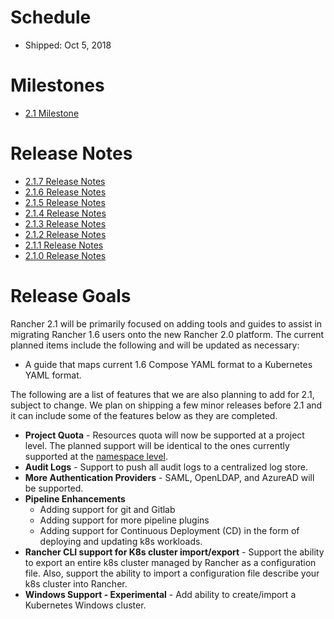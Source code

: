 # Schedule

* Shipped: Oct 5, 2018

# Milestones

* [2.1 Milestone](https://github.com/rancher/rancher/milestone/121)

# Release Notes

* [2.1.7 Release Notes](https://github.com/rancher/rancher/releases/tag/v2.1.7)
* [2.1.6 Release Notes](https://github.com/rancher/rancher/releases/tag/v2.1.6)
* [2.1.5 Release Notes](https://github.com/rancher/rancher/releases/tag/v2.1.5)
* [2.1.4 Release Notes](https://github.com/rancher/rancher/releases/tag/v2.1.4)
* [2.1.3 Release Notes](https://github.com/rancher/rancher/releases/tag/v2.1.3)
* [2.1.2 Release Notes](https://github.com/rancher/rancher/releases/tag/v2.1.2)
* [2.1.1 Release Notes](https://github.com/rancher/rancher/releases/tag/v2.1.1)
* [2.1.0 Release Notes](https://github.com/rancher/rancher/releases/tag/v2.1.0)

# Release Goals
Rancher 2.1 will be primarily focused on adding tools and guides to assist in migrating Rancher 1.6 users onto the new Rancher 2.0 platform.  The current planned items include the following and will be updated as necessary:
* A guide that maps current 1.6 Compose YAML format to a Kubernetes YAML format.

The following are a list of features that we are also planning to add for 2.1, subject to change.  We plan on shipping a few minor releases before 2.1 and it can include some of the features below as they are completed.

* **Project Quota** - Resources quota will now be supported at a project level.  The planned support will be identical to the ones currently supported at the [namespace level](https://kubernetes.io/docs/concepts/policy/resource-quotas/).
* **Audit Logs** - Support to push all audit logs to a centralized log store.
* **More Authentication Providers** - SAML, OpenLDAP, and AzureAD will be supported.
* **Pipeline Enhancements**
  * Adding support for git and Gitlab
  * Adding support for more pipeline plugins
  * Adding support for Continuous Deployment (CD) in the form of deploying and updating k8s workloads.
* **Rancher CLI support for K8s cluster import/export** - Support the ability to export an entire k8s cluster managed by Rancher as a configuration file.  Also, support the ability to import a configuration file describe your k8s cluster into Rancher.
* **Windows Support - Experimental** - Add ability to create/import a Kubernetes Windows cluster.


  